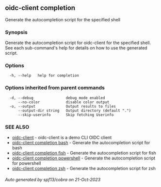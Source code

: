 ## oidc-client completion

Generate the autocompletion script for the specified shell

### Synopsis

Generate the autocompletion script for oidc-client for the specified shell.
See each sub-command's help for details on how to use the generated script.


### Options

```
  -h, --help   help for completion
```

### Options inherited from parent commands

```
  -d, --debug               debug mode enabled
      --no-color            disable color output
  -o, --output              Output results to files
      --output-dir string   Output directory (default ".")
      --skip-userinfo       Skip fetching Userinfo
```

### SEE ALSO

* [oidc-client](oidc-client.md)	 - oidc-client is a demo CLI OIDC client
* [oidc-client completion bash](oidc-client_completion_bash.md)	 - Generate the autocompletion script for bash
* [oidc-client completion fish](oidc-client_completion_fish.md)	 - Generate the autocompletion script for fish
* [oidc-client completion powershell](oidc-client_completion_powershell.md)	 - Generate the autocompletion script for powershell
* [oidc-client completion zsh](oidc-client_completion_zsh.md)	 - Generate the autocompletion script for zsh

###### Auto generated by spf13/cobra on 21-Oct-2023
